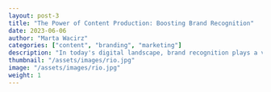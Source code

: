 ```yaml
---
layout: post-3
title: "The Power of Content Production: Boosting Brand Recognition"
date: 2023-06-06
author: "Marta Wacirz"
categories: ["content", "branding", "marketing"]
description: "In today's digital landscape, brand recognition plays a vital role in the success of any business."
thumbnail: "/assets/images/rio.jpg"
image: "/assets/images/rio.jpg"
weight: 1
---
```


